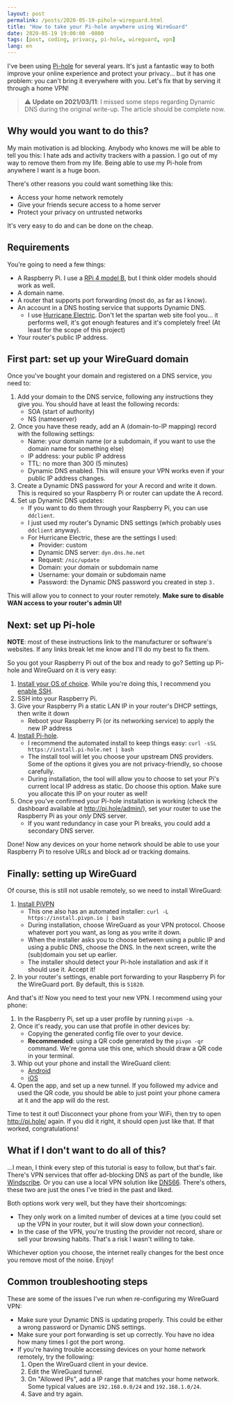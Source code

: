 ```yaml
---
layout: post
permalink: /posts/2020-05-19-pihole-wireguard.html
title: "How to take your Pi-hole anywhere using WireGuard"
date: 2020-05-19 19:00:00 -0800
tags: [post, coding, privacy, pi-hole, wireguard, vpn]
lang: en
---
```


I've been using [Pi-hole](https://pi-hole.net/) for several years. It's just a fantastic way to both improve your online experience and protect your privacy... but it has one problem: you can't bring it everywhere with you. Let's fix that by serving it through a home VPN!

> ⚠️ **Update on 2021/03/11**: I missed some steps regarding Dynamic DNS during the original write-up. The article should be complete now.

<!--more-->

## Why would you want to do this?

My main motivation is ad blocking. Anybody who knows me will be able to tell you this: I hate ads and activity trackers with a passion. I go out of my way to remove them from my life. Being able to use my Pi-hole from anywhere I want is a huge boon.

There's other reasons you could want something like this:
* Access your home network remotely
* Give your friends secure access to a home server
* Protect your privacy on untrusted networks

It's very easy to do and can be done on the cheap.

## Requirements

You're going to need a few things:
* A Raspberry Pi. I use a [RPi 4 model B](https://www.raspberrypi.org/products/raspberry-pi-4-model-b/), but I think older models should work as well.
* A domain name.
* A router that supports port forwarding (most do, as far as I know).
* An account in a DNS hosting service that supports Dynamic DNS.
  * I use [Hurricane Electric](https://dns.he.net/). Don't let the spartan web site fool you... it performs well, it's got enough features and it's completely free! (At least for the scope of this project)
* Your router's public IP address.

## First part: set up your WireGuard domain

Once you've bought your domain and registered on a DNS service, you need to:
1. Add your domain to the DNS service, following any instructions they give you. You should have at least the following records:
   * SOA (start of authority)
   * NS (nameserver)
2. Once you have these ready, add an A (domain-to-IP mapping) record with the following settings:
   * Name: your domain name (or a subdomain, if you want to use the domain name for something else)
   * IP address: your public IP address
   * TTL: no more than 300 (5 minutes)
   * Dynamic DNS enabled. This will ensure your VPN works even if your public IP address changes.
3. Create a Dynamic DNS password for your A record and write it down. This is required so your Raspberry Pi or router can update the A record.
4. Set up Dynamic DNS updates:
   * If you want to do them through your Raspberry Pi, you can use `ddclient`.
   * I just used my router's Dynamic DNS settings (which probably uses `ddclient` anyway).
   * For Hurricane Electric, these are the settings I used:
     * Provider: custom
     * Dynamic DNS server: `dyn.dns.he.net`
     * Request: `/nic/update`
     * Domain: your domain or subdomain name
     * Username: your domain or subdomain name
     * Password: the Dynamic DNS password you created in step `3.`

This will allow you to connect to your router remotely. **Make sure to disable WAN access to your router's admin UI!**

## Next: set up Pi-hole

**NOTE**: most of these instructions link to the manufacturer or software's websites. If any links break let me know and I'll do my best to fix them.

So you got your Raspberry Pi out of the box and ready to go? Setting up Pi-hole and WireGuard on it is very easy:
1. [Install your OS of choice](https://www.raspberrypi.org/documentation/installation/installing-images/). While you're doing this, I recommend you [enable SSH](https://www.raspberrypi.org/documentation/remote-access/ssh/).
2. SSH into your Raspberry Pi.
3. Give your Raspberry Pi a static LAN IP in your router's DHCP settings, then write it down
   * Reboot your Raspberry Pi (or its networking service) to apply the new IP address
4. [Install Pi-hole](https://github.com/pi-hole/pi-hole/#one-step-automated-install).
   * I recommend the automated install to keep things easy: `curl -sSL https://install.pi-hole.net | bash`
   * The install tool will let you choose your upstream DNS providers. Some of the options it gives you are not privacy-friendly, so choose carefully.
   * During installation, the tool will allow you to choose to set your Pi's current local IP address as static. Do choose this option. Make sure you allocate this IP on your router as well!
5. Once you've confirmed your Pi-hole installation is working (check the dashboard available at http://pi.hole/admin/), set your router to use the Raspberry Pi as your *only* DNS server.
   * If you want redundancy in case your Pi breaks, you could add a secondary DNS server.

Done! Now any devices on your home network should be able to use your Raspberry Pi to resolve URLs and block ad or tracking domains.

## Finally: setting up WireGuard

Of course, this is still not usable remotely, so we need to install WireGuard:
1. [Install PiVPN](https://www.pivpn.io/)
   * This one also has an automated installer: `curl -L https://install.pivpn.io | bash`
   * During installation, choose WireGuard as your VPN protocol. Choose whatever port you want, as long as you write it down.
   * When the installer asks you to choose between using a public IP and using a public DNS, choose the DNS. In the next screen, write the (sub)domain you set up earlier.
   * The installer should detect your Pi-hole installation and ask if it should use it. Accept it!
2. In your router's settings, enable port forwarding to your Raspberry Pi for the WireGuard port. By default, this is `51820`.

And that's it! Now you need to test your new VPN. I recommend using your phone:
1. In the Raspberry Pi, set up a user profile by running `pivpn -a`.
2. Once it's ready, you can use that profile in other devices by:
   * Copying the generated config file over to your device.
   * **Recommended**: using a QR code generated by the `pivpn -qr` command. We're gonna use this one, which should draw a QR code in your terminal.
3. Whip out your phone and install the WireGuard client:
   * [Android](https://play.google.com/store/apps/details?id=com.wireguard.android&hl=en_US)
   * [iOS](https://apps.apple.com/us/app/wireguard/id1441195209)
4. Open the app, and set up a new tunnel. If you followed my advice and used the QR code, you should be able to just point your phone camera at it and the app will do the rest.

Time to test it out! Disconnect your phone from your WiFi, then try to open http://pi.hole/ again. If you did it right, it should open just like that. If that worked, congratulations!

## What if I don't want to do all of this?

...I mean, I think every step of this tutorial is easy to follow, but that's fair. There's VPN services that offer ad-blocking DNS as part of the bundle, like [Windscribe](https://windscribe.com/). Or you can use a local VPN solution like [DNS66](https://f-droid.org/en/packages/org.jak_linux.dns66/). There's others, these two are just the ones I've tried in the past and liked.

Both options work very well, but they have their shortcomings:
* They only work on a limited number of devices at a time (you could set up the VPN in your router, but it will slow down your connection).
* In the case of the VPN, you're trusting the provider not record, share or sell your browsing habits. That's a risk I wasn't willing to take.

Whichever option you choose, the internet really changes for the best once you remove most of the noise. Enjoy!

## Common troubleshooting steps

These are some of the issues I've run when re-configuring my WireGuard VPN:

* Make sure your Dynamic DNS is updating properly. This could be either a wrong password or Dynamic DNS settings.
* Make sure your port forwarding is set up correctly. You have no idea how many times I got the port wrong.
* If you're having trouble accessing devices on your home network remotely, try the following:
  1. Open the WireGuard client in your device.
  2. Edit the WireGuard tunnel.
  3. On "Allowed IPs", add a IP range that matches your home network. Some typical values are `192.168.0.0/24` and `192.168.1.0/24`.
  4. Save and try again.
